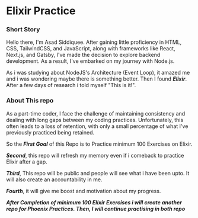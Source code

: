 # Elixir Practice 

### Short Story
Hello there, I'm Asad Siddiquee. After gaining little proficiency in HTML, CSS, TailwindCSS, and JavaScript, along with frameworks like React, Next.js, and Gatsby, I've made the decision to explore backend development. As a result, I've embarked on my journey with Node.js. 

As i was studying about NodeJS's Architecture (Event Loop), it amazed me and i was wondering maybe there is something better. Then I found ***Elixir***. After a few days of research i told myself "This is it!".

### About This repo

As a part-time coder, I face the challenge of maintaining consistency and dealing with long gaps between my coding practices. Unfortunately, this often leads to a loss of retention, with only a small percentage of what I've previously practiced being retained.

So the ***First Goal*** of this Repo is to Practice minimum 100 Exercises on Elixir. 

***Second***, this repo will refresh my memory even if i comeback to practice Elixir after a gap.

***Third***, This repo will be public and people will see what i have been upto. It will also create an accountability in me.

***Fourth***, it will give me boost and motivation about my progress.
 

***After Completion of minimum 100 Elixir Exercises i will create another repo for Phoenix Practices. Then, I will continue practising in both repo***
